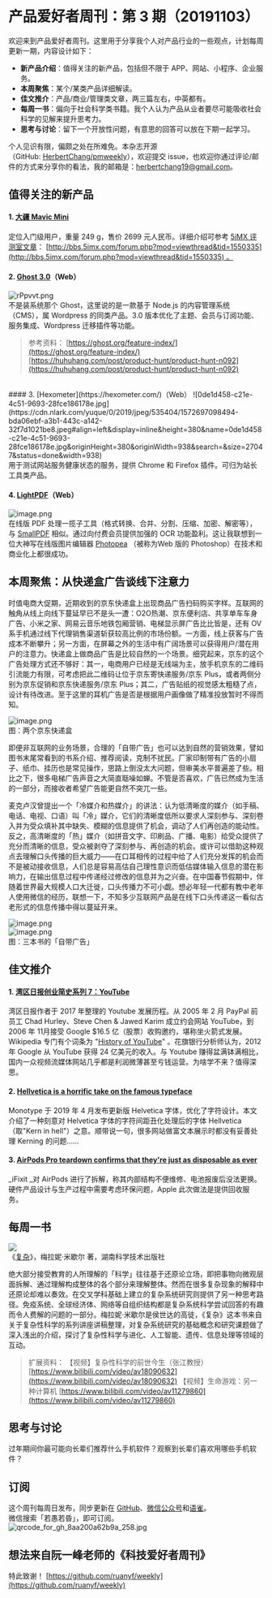# 产品爱好者周刊：第 3 期（20191103）

欢迎来到产品爱好者周刊。这里用于分享我个人对产品行业的一些观点，计划每周更新一期，内容设计如下：

- **新产品介绍**：值得关注的新产品，包括但不限于 APP、网站、小程序、企业服务。
- **本周聚焦**：某个/某类产品详细解读。
- **佳文推介**：产品/商业/管理类文章，两三篇左右，中英都有。
- **每周一书**：偏向于社会科学类书籍。我个人认为产品从业者要尽可能吸收社会科学的见解来提升思考力。
- **思考与讨论**：留下一个开放性问题，有意思的回答可以放在下期一起学习。

个人见识有限，偏颇之处在所难免。本杂志开源（GitHub: [HerbertChang/pmweekly](https://github.com/HerbertChang/pmweekly)），欢迎提交 issue，也欢迎你通过评论/邮件的方式来分享你的看法，我的邮箱是：[herbertchang19@gmail.com](mailto:herbertchang19@gmail.com)。

<a name="F6VuC"></a>
## 值得关注的新产品
<a name="Qzmeq"></a>
#### 1. [大疆 Mavic Mini](https://www.youtube.com/watch?v=hS_OjalEpZI)
定位入门级用户，重量 249 g，售价 2699 元人民币。详细介绍可参考 [5iMX 评测室文章](http://bbs.5imx.com/forum.php?mod=viewthread&tid=1550335)： [http://bbs.5imx.com/forum.php?mod=viewthread&tid=1550335](http://bbs.5imx.com/forum.php?mod=viewthread&tid=1550335) 。

<a name="IMgrn"></a>
#### 2. [Ghost 3.0](https://ghost.org/)（Web）
![rPpvvt.png](https://cdn.nlark.com/yuque/0/2019/png/535404/1572699470343-75b82049-2cec-46db-ab36-e59eed08b7a2.png#align=left&display=inline&height=920&name=rPpvvt.png&originHeight=920&originWidth=1436&search=&size=81132&status=done&width=1436)<br />不是装系统那个 Ghost，这里说的是一款基于 Node.js 的内容管理系统（CMS），属 Wordpress 的同类产品。3.0 版本优化了主题、会员与订阅功能、服务集成、Wordpress 迁移插件等功能。

> 参考资料：
> [https://ghost.org/feature-index/](https://ghost.org/feature-index/)
> [https://huhuhang.com/post/product-hunt/product-hunt-n092](https://huhuhang.com/post/product-hunt/product-hunt-n092)

<br />
<a name="5MleI"></a>
#### 3. [Hexometer](https://hexometer.com/)（Web）
![0de1d458-c21e-4c51-9693-28fce186178e.jpg](https://cdn.nlark.com/yuque/0/2019/jpeg/535404/1572697098494-bda06ebf-a3b1-443c-a142-32f7d1021be8.jpeg#align=left&display=inline&height=380&name=0de1d458-c21e-4c51-9693-28fce186178e.jpg&originHeight=380&originWidth=938&search=&size=27047&status=done&width=938)<br />用于测试网站服务健康状态的服务，提供 Chrome 和 Firefox 插件。可归为站长工具类产品。

<a name="riMJK"></a>
#### 4. [LightPDF](https://lightpdf.com/)（Web）
![image.png](https://cdn.nlark.com/yuque/0/2019/png/535404/1572697524872-fbdb4bc1-18cd-4d58-886e-a24a61c065b8.png#align=left&display=inline&height=339&name=image.png&originHeight=472&originWidth=755&search=&size=84832&status=done&width=542)<br />在线版 PDF 处理一揽子工具（格式转换、合并、分割、压缩、加密、解密等），与 [SmallPDF](https://smallpdf.com/) 相似。通过向付费会员提供加强的 OCR 功能盈利。这让我联想到一位大神写在线版图片编辑器 [Photopea](https://juejin.im/post/5d1178c3e51d45108223fc92) （被称为Web 版的 Photoshop）在技术和商业化上都很成功。

<a name="I6GN4"></a>
## 本周聚焦：从快递盒广告谈线下注意力
时值电商大促期，近期收到的京东快递盒上出现商品广告扫码购买字样。互联网的触角从线上向线下蔓延早已不是头一遭：O2O热潮、京东便利店、共享单车车身广告、小米之家、网易云音乐地铁包厢营销、电梯显示屏广告比比皆是，还有 OV 系手机通过线下代理销售渠道斩获较高比例的市场份额。一方面，线上获客与广告成本不断攀升；另一方面，在屏幕之外的生活中有广阔场景可以获得用户/潜在用户的注意力。快递盒上做商品广告是比较自然的一个场景。细究起来，京东的这个广告处理方式还不够好：其一，电商用户已经是无线端为主，放手机京东的二维码引流能力有限，可考虑把此二维码让位于京东寄快递服务/京东 Plus，或者两侧分别为京东促销和京东快递服务/京东 Plus；其二，广告贴纸的视觉感太粗糙了点，设计有待改进。至于这里的耳机广告是否是根据用户画像做了精准投放暂时不得而知。

![image.png](https://cdn.nlark.com/yuque/0/2019/png/535404/1572703166643-0a075c13-e920-4f0a-829c-ad64732d1047.png#align=left&display=inline&height=353&name=image.png&originHeight=705&originWidth=1205&search=&size=1697018&status=done&width=602.5)<br />图：两个京东快递盒

即便非互联网的业务场景，合理的「自带广告」也可以达到自然的营销效果，譬如图书末尾常看到的书系介绍、推荐阅读，克制不扰民。厂家印制带有广告的小扇子、纸巾、挂历也是常见操作，思路上倒没太大问题，但审美水平普遍差了些。相比之下，很多电梯广告声音之大简直聒噪如蝉。不管是否喜欢，广告已然成为生活的一部分，而接收者希望广告能更自然不突兀一些。

麦克卢汉曾提出一个「冷媒介和热媒介」的讲法：认为低清晰度的媒介（如手稿、电话、电视、口语）叫「冷」媒介，它们的清晰度低所以要求人深刻参与、深刻卷入并为受众填补其中缺失、模糊的信息提供了机会，调动了人们再创造的能动性。反之，高清晰度的「热」媒介（如拼音文字、印刷品、广播、电影）给受众提供了充分而清晰的信息，受众被剥夺了深刻参与、再创造的机会。或许可以借助这种观点去理解口头传播的巨大威力——在口耳相传的过程中给了人们充分发挥的机会而不是被动接收信息，人们总是容易高估自己理性意识而低估媒体输入信息的潜在影响力，在输出信息过程中传递经过修改的信息并为之兴奋。在中国春节假期中，伴随着世界最大规模人口大迁徙，口头传播力不可小觑。想必年轻一代都有教中老年人使用微信的经历，联想一下，不知多少互联网产品是在线下口头传递这一看似古老形式的信息传播中得以蔓延开来。

![image.png](https://cdn.nlark.com/yuque/0/2019/png/535404/1572703197001-da59836e-0a31-4b84-8a56-e7ecb59b187b.png#align=left&display=inline&height=397&name=image.png&originHeight=717&originWidth=1086&search=&size=1166487&status=done&width=601)<br />![image.png](https://cdn.nlark.com/yuque/0/2019/png/535404/1572703282853-e8e5f4bc-e865-4ec8-a530-8032c503f8ad.png#align=left&display=inline&height=403&name=image.png&originHeight=806&originWidth=501&search=&size=696284&status=done&width=250.5)<br />图：三本书的「自带广告」

<a name="h2dQp"></a>
## 佳文推介
<a name="rQVNz"></a>
#### 1. [湾区日报创业简史系列 7：YouTube](https://wanqu.co/b/74/%E6%B9%BE%E5%8C%BA%E6%97%A5%E6%8A%A5%E5%88%9B%E4%B8%9A%E7%AE%80%E5%8F%B2%E7%B3%BB%E5%88%97-7youtube/)
湾区日报作者于 2017 年整理的 Youtube 发展历程。从 2005 年 2 月 PayPal 前员工 Chad Hurley、Steve Chen & Jawed Karim 成立约会网站 YouTube，到 2006 年 11月接受 Google $16.5 亿（股票）收购邀约，堪称坐火箭式发展。Wikipedia 专门有个词条为 "[History of YouTube](https://en.wikipedia.org/wiki/History_of_YouTube)" 。花旗银行分析师认为，2012 年 Google 从 YouTube 获得 24 亿美元的收入。与 Youtube 赚得盆满钵满相比，国内一众视频流媒体网站几乎都是利润微薄甚至亏钱运营。为啥学不来？值得深思。

<a name="MTAwk"></a>
#### 2. [Hellvetica is a horrific take on the famous typeface](https://www.theverge.com/tldr/2019/10/29/20937960/hellvetica-font-kern-helvetica-creators-halloween)
Monotype 于 2019 年 4 月发布更新版 Helvetica 字体，优化了字符设计。本文介绍了一种刻意对 Helvetica 字体的字符间距丑化处理后的字体 Hellvetica （取"Kern in hell"）之意。顺带说一句，很多网站做富文本展示时都没有妥善处理 Kerning 的问题……

<a name="zJH0f"></a>
#### 3. [AirPods Pro teardown confirms that they're just as disposable as ever](https://www.theverge.com/circuitbreaker/2019/10/31/20941467/airpods-pro-ifixit-teardown-repair-disposable-battery-replacement)
_iFixit _对 AirPods 进行了拆解，称其内部结构不便维修、电池报废后没法更换。硬件产品设计与生产过程中需要考虑环保问题，Apple 此次做法是提供回收服务。

<a name="bn6nY"></a>
## 每周一书
![](https://cdn.nlark.com/yuque/0/2019/jpeg/535404/1572661170368-4ca89b57-1844-4e65-b7b6-bf0cd292a44d.jpeg#align=left&display=inline&height=415&originHeight=415&originWidth=288&search=&size=0&status=done&width=288)<br />《[复杂](https://book.douban.com/subject/6749832/)》，梅拉妮·米歇尔 著，湖南科学技术出版社

绝大部分接受教育的人所理解的「科学」往往基于还原论立场，即把事物向微观层面拆解、通过理解构成整体的各个部分来理解整体。然而在很多复杂现象的解释中还原论却难以奏效。在交叉学科基础上建立的复杂系统研究则提供了另一种思考路径。免疫系统、全球经济体、网络等自组织结构都是复杂系统科学尝试回答的有趣而令人费解的问题的一部分。梅拉妮·米歇尔是侯世达的高徒，《复杂》这本书来自关于复杂性科学的系列讲座讲稿整理，对复杂系统研究的基础概念和研究课题做了深入浅出的介绍，探讨了复杂性科学与进化、人工智能、遗传、信息处理等领域的互动。

> 扩展资料：
> 【视频】复杂性科学的前世今生（张江教授）[https://www.bilibili.com/video/av18090632](https://www.bilibili.com/video/av18090632)
> 【视频】生命游戏：另一种计算机 [https://www.bilibili.com/video/av11279860](https://www.bilibili.com/video/av11279860)


<a name="wt1Uu"></a>
## 思考与讨论
过年期间你最可能向长辈们推荐什么手机软件？观察到长辈们喜欢用哪些手机软件？

<a name="g6Ob4"></a>
## 订阅
这个周刊每周日发布，同步更新在 [GitHub](https://github.com/HerbertChang/pmweekly)、[微信公众号](https://weixin.sogou.com/weixin?type=1&s_from=input&query=%E8%8B%A5%E6%84%9A%E8%8B%A5%E6%98%8F&ie=utf8&_sug_=y&_sug_type_=&w=01019900&sut=10610&sst0=1571666684054&lkt=0%2C0%2C0)和[语雀](https://yuque.com/herbert-chang/pmweekly/)。<br />微信搜索「若愚若昏」，即可订阅。<br />![qrcode_for_gh_8aa200a62b9a_258.jpg](https://cdn.nlark.com/yuque/0/2019/jpeg/535404/1571989117002-cef6be63-7b29-4ac4-a35f-3b5a43e7ce88.jpeg#align=left&display=inline&height=149&name=qrcode_for_gh_8aa200a62b9a_258.jpg&originHeight=258&originWidth=258&search=&size=27692&status=done&width=149)

<a name="BdRqX"></a>
## 想法来自阮一峰老师的《科技爱好者周刊》
特此致谢！ [https://github.com/ruanyf/weekly](https://github.com/ruanyf/weekly)

